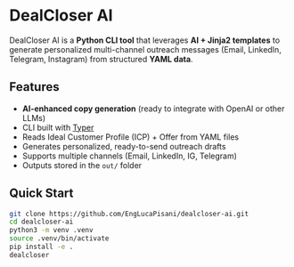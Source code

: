 # DealCloser AI

DealCloser AI is a **Python CLI tool** that leverages **AI + Jinja2 templates** to generate personalized multi-channel outreach messages (Email, LinkedIn, Telegram, Instagram) from structured **YAML data**.

## Features
- **AI-enhanced copy generation** (ready to integrate with OpenAI or other LLMs)
- CLI built with [Typer](https://typer.tiangolo.com/)
- Reads Ideal Customer Profile (ICP) + Offer from YAML files
- Generates personalized, ready-to-send outreach drafts
- Supports multiple channels (Email, LinkedIn, IG, Telegram)
- Outputs stored in the `out/` folder

## Quick Start
```bash
git clone https://github.com/EngLucaPisani/dealcloser-ai.git
cd dealcloser-ai
python3 -m venv .venv
source .venv/bin/activate
pip install -e .
dealcloser
